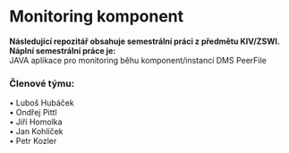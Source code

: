 <h1>Monitoring komponent</h1>

<strong>Následující repozitář obsahuje semestrální práci z předmětu KIV/ZSWI. Náplní semestrální práce je:</strong><br>
JAVA aplikace pro monitoring běhu komponent/instancí DMS PeerFile

<h3>Členové týmu:</h3>
• Luboš Hubáček <br>
• Ondřej Pittl <br>
• Jiří Homolka <br>
• Jan Kohlíček <br>
• Petr Kozler